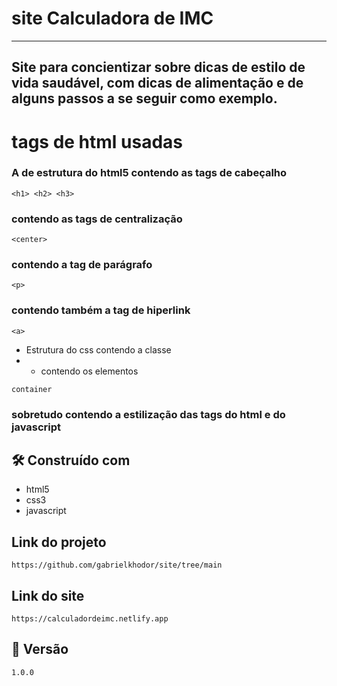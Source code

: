 # site Calculadora de IMC

---

## Site para concientizar sobre  dicas de estilo de vida saudável, com dicas de alimentação e de alguns passos a se seguir como exemplo.
# tags de html usadas 
### A de estrutura do html5 contendo as tags de cabeçalho 
```
<h1> <h2> <h3> 

```

### contendo as tags de centralização 

```
<center>
```
### contendo a tag de parágrafo
```
<p>

```
### contendo também a tag de hiperlink
```
<a> 
```
* Estrutura do css contendo a classe
* * contendo os elementos 
```
container
```
### sobretudo contendo a estilização das tags do html e do javascript

## 🛠️ Construído com
* html5
* css3
* javascript

## Link do projeto
```
https://github.com/gabrielkhodor/site/tree/main

```
## Link do site

```
https://calculadordeimc.netlify.app
```
## 📌 Versão

```
1.0.0
```

